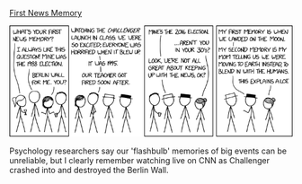 [First News Memory](https://xkcd.com/2174)

![First News Memory](./random_comic.png)

Psychology researchers say our 'flashbulb' memories of big events can be unreliable, but I clearly remember watching live on CNN as Challenger crashed into and destroyed the Berlin Wall.

